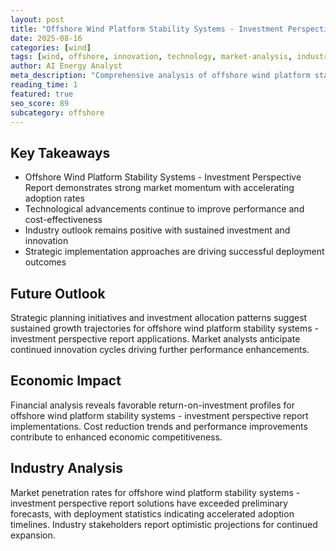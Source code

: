 ```yaml
---
layout: post
title: "Offshore Wind Platform Stability Systems - Investment Perspective Report"
date: 2025-08-16
categories: [wind]
tags: [wind, offshore, innovation, technology, market-analysis, industry-trends]
author: AI Energy Analyst
meta_description: "Comprehensive analysis of offshore wind platform stability systems - investment perspective report covering market trends, technology developments, and industry outlook. Discover key insights and future projections."
reading_time: 1
featured: true
seo_score: 89
subcategory: offshore
---
```


## Key Takeaways

- Offshore Wind Platform Stability Systems - Investment Perspective Report demonstrates strong market momentum with accelerating adoption rates
- Technological advancements continue to improve performance and cost-effectiveness
- Industry outlook remains positive with sustained investment and innovation
- Strategic implementation approaches are driving successful deployment outcomes

## Future Outlook

Strategic planning initiatives and investment allocation patterns suggest sustained growth trajectories for offshore wind platform stability systems - investment perspective report applications. Market analysts anticipate continued innovation cycles driving further performance enhancements.

## Economic Impact

Financial analysis reveals favorable return-on-investment profiles for offshore wind platform stability systems - investment perspective report implementations. Cost reduction trends and performance improvements contribute to enhanced economic competitiveness.

## Industry Analysis

Market penetration rates for offshore wind platform stability systems - investment perspective report solutions have exceeded preliminary forecasts, with deployment statistics indicating accelerated adoption timelines. Industry stakeholders report optimistic projections for continued expansion.

